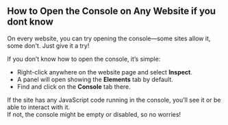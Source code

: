 ## How to Open the Console on Any Website if you dont know

On every website, you can try opening the console—some sites allow it, some don't. Just give it a try!

If you don’t know how to open the console, it’s simple:  
- Right-click anywhere on the website page and select **Inspect**.  
- A panel will open showing the **Elements** tab by default.  
- Find and click on the **Console** tab there.

If the site has any JavaScript code running in the console, you’ll see it or be able to interact with it.  
If not, the console might be empty or disabled, so no worries!
